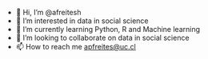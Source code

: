 - 👋 Hi, I’m @afreitesh
- 👀 I’m interested in data in social science
- 🌱 I’m currently learning Python, R and Machine learning
- 💞️ I’m looking to collaborate on data in social science
- 📫 How to reach me apfreites@uc.cl

<!---
afreitesh/afreitesh is a ✨ special ✨ repository because its `README.md` (this file) appears on your GitHub profile.
You can click the Preview link to take a look at your changes.
--->
